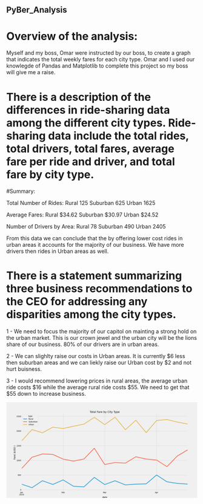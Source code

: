 ## PyBer_Analysis

# Overview of the analysis:


Myself and my boss, Omar were instructed by our boss, to create a graph that indicates the total weekly fares for each city type. Omar and I used our knowlegde of Pandas and Matplotlib to complete this project so my boss will give me a raise. 


# There is a description of the differences in ride-sharing data among the different city types. Ride-sharing data include the total rides, total drivers, total fares, average fare per ride and driver, and total fare by city type.
#Summary:

Total Number of Rides:
Rural        125
Suburban     625
Urban       1625

Average Fares:
Rural       $34.62
Suburban    $30.97
Urban       $24.52


Number of Drivers by Area:
Rural         78
Suburban     490
Urban       2405


From this data we can conclude that the by offering lower cost rides in urban areas it accounts for the majority of our business. We have more drivers then rides in Urban areas as well.



# There is a statement summarizing three business recommendations to the CEO for addressing any disparities among the city types. 

1 -  We need to focus the majority of our capitol on mainting a strong hold on the urban market. This is our crown jewel and the urban city will be the lions share of our business. 80% of our drivers are in urban areas. 

2 - We can slighlty raise our costs in Urban areas. It is currently $6 less then suburban areas and we can liekly raise our Urban cost by $2 and not hurt buisness. 


3 - I would recommend lowering prices in rural areas, the average urban ride costs $16 while the average rural ride costs $55. We need to get that $55 down to increase business. 



![image](https://github.com/TSheridan01/PyBer_Analysis/blob/a88c26ea9eb5fcd999da5a89f91438ea767bc730/analysis/PyBer_fare_summary.png)
